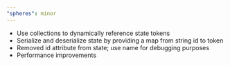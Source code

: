 ```yaml
---
"spheres": minor
---
```


- Use collections to dynamically reference state tokens
- Serialize and deserialize state by providing a map from
  string id to token
- Removed id attribute from state; use name for debugging
  purposes
- Performance improvements
